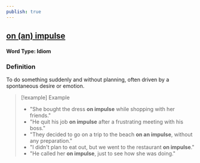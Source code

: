 ```yaml
---
publish: true
---
```

## [on (an) impulse](https://dictionary.cambridge.org/dictionary/english/on-(an)-impulse)

#### Word Type: Idiom

### Definition
To do something suddenly and without planning, often driven by a spontaneous desire or emotion.

> [!example] Example
> 
> - "She bought the dress **on impulse** while shopping with her friends."
> - "He quit his job **on impulse** after a frustrating meeting with his boss."
> - "They decided to go on a trip to the beach **on an impulse**, without any preparation."
> - "I didn't plan to eat out, but we went to the restaurant **on impulse**."
> - "He called her **on impulse**, just to see how she was doing."
